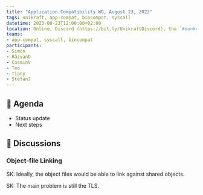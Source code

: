 ```yaml
---
title: "Application Compatibility WG, August 23, 2023"
tags: unikraft, app-compat, bincompat, syscall
datetime: 2023-08-23T12:00:00+02:00
location: Online, Discord (https://bit.ly/UnikraftDiscord), the `#monkey-business` voice channel
teams:
- app-compat, syscall, bincompat
participants:
- Simon
- RăzvanD
- CosminV
- Teo
- Tiany
- ȘtefanJ
---
```


## :dart: Agenda

- Status update
- Next steps

## :closed_book: Discussions

### Object-file Linking

SK: Ideally, the object files would be able to link against shared objects.

SK: The main problem is still the TLS.
